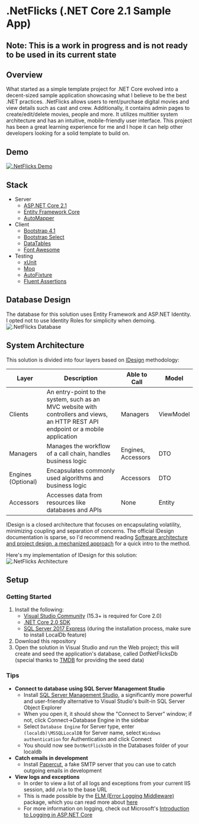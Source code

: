 # .NetFlicks (.NET Core 2.1 Sample App)

## Note: This is a work in progress and is not ready to be used in its current state

## Overview
What started as a simple template project for .NET Core evolved into a decent-sized sample application showcasing what I believe to be the best .NET practices. .NetFlicks allows users to rent/purchase digital movies and view details such as cast and crew. Additionally, it contains admin pages to create/edit/delete movies, people and more. It utilizes multitier system architecture and has an intuitive, mobile-friendly user interface. This project has been a great learning experience for me and I hope it can help other developers looking for a solid template to build on.

## Demo
[![.NetFlicks Demo](https://img.youtube.com/vi/ScMzIvxBSi4/0.jpg)](https://www.youtube.com/watch?v=ScMzIvxBSi4)

## Stack
 * Server
   * [ASP.NET Core 2.1](https://docs.microsoft.com/en-us/aspnet/core/?view=aspnetcore-2.0 "ASP.NET Core 2.1")
   * [Entity Framework Core](https://docs.microsoft.com/en-us/ef/core/ "Entity Framework Core")
   * [AutoMapper](https://automapper.org/ "AutoMapper")
 * Client
   * [Bootstrap 4.1](https://getbootstrap.com/ "Bootstrap 4.1")
   * [Bootstrap Select](https://silviomoreto.github.io/bootstrap-select/ "Bootstrap Select")
   * [DataTables](https://datatables.net/ "DataTables")
   * [Font Awesome](https://fontawesome.com/ "Font Awesome")
 * Testing
   * [xUnit](https://xunit.github.io/ "xUnit")
   * [Moq](https://github.com/moq/moq4 "Moq")
   * [AutoFixture](https://github.com/AutoFixture/AutoFixture "AutoFixture")
   * [Fluent Assertions](https://fluentassertions.com/ "Fluent Assertions")

## Database Design
The database for this solution uses Entity Framework and ASP.NET Identity. I opted not to use Identity Roles for simplicity when demoing.
![.NetFlicks Database](https://user-images.githubusercontent.com/9669653/40290536-25721b6e-5c84-11e8-927e-0656b7452ff2.png)

## System Architecture
This solution is divided into four layers based on [IDesign](http://www.idesign.net/ "IDesign") methodology:

| Layer | Description | Able to Call | Model |
| --- | --- | --- | --- |
| Clients | An entry-point to the system, such as an MVC website with controllers and views, an HTTP REST API endpoint or a mobile application | Managers | ViewModel |
| Managers | Manages the workflow of a call chain, handles business logic | Engines, Accessors | DTO |
| Engines (Optional) | Encapsulates commonly used algorithms and business logic | Accessors | DTO |
| Accessors | Accesses data from resources like databases and APIs | None | Entity |

IDesign is a closed architecture that focuses on encapsulating volatility, minimizing coupling and separation of concerns. The official IDesign documentation is sparse, so I'd recommend reading [Software architecture and project design, a mechanized approach](http://codewithspoon.com/2017/07/software-architecture/ "Software architecture and project design, a mechanized approach") for a quick intro to the method.

Here's my implementation of IDesign for this solution:
![.NetFlicks Architecture](https://user-images.githubusercontent.com/9669653/40292370-8e94ff6a-5c90-11e8-8751-08ce14575cea.png)

## Setup
### Getting Started
1. Install the following:
   * [Visual Studio Community](https://www.visualstudio.com/downloads/ "Visual Studio Community") (15.3+ is required for Core 2.0)
   * [.NET Core 2.0 SDK](https://www.microsoft.com/net/download/core ".NET Core 2.0 SDK")
   * [SQL Server 2017 Express](https://www.microsoft.com/en-us/sql-server/sql-server-editions-express "SQL Server 2017 Express") (during the installation process, make sure to install LocalDb feature)
2. Download this repository
3. Open the solution in Visual Studio and run the Web project; this will create and seed the application's database, called DotNetFlicksDb (special thanks to [TMDB](https://www.themoviedb.org "TMDB") for providing the seed data)

### Tips
* **Connect to database using SQL Server Management Studio**
  * Install [SQL Server Management Studio](https://docs.microsoft.com/en-us/sql/ssms/download-sql-server-management-studio-ssms "SQL Server Management Studio"), a significantly more powerful and user-friendly alternative to Visual Studio's built-in SQL Server Object Explorer
  * When you open it, it should show the "Connect to Server" window; if not, click Connect->Database Engine in the sidebar
  * Select `Database Engine` for Server type, enter `(localdb)\MSSQLLocalDB` for Server name, select `Windows authentication` for Authentication and click Connect
  * You should now see `DotNetFlicksDb` in the Databases folder of your localdb
* **Catch emails in development**
  * Install [Papercut](https://github.com/ChangemakerStudios/Papercut "Papercut"), a fake SMTP server that you can use to catch outgoing emails in development
* **View logs and exceptions**
  * In order to view a list of all logs and exceptions from your current IIS session, add `/elm` to the base URL
  * This is made possible by the [ELM (Error Logging Middleware)](https://www.nuget.org/packages/Microsoft.AspNetCore.Diagnostics.Elm/ "ELM (Error Logging Middleware)") package, which you can read more about [here](http://www.talkingdotnet.com/aspnet-core-diagnostics-middleware-error-handling/#UseElmPage "app.UseElmPage() and app.UseElmCapture()")
  * For more information on logging, check out Microsoft's [Introduction to Logging in ASP.NET Core](https://docs.microsoft.com/en-us/aspnet/core/fundamentals/logging?tabs=aspnetcore2x "Introduction to Logging in ASP.NET Core")